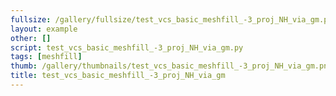 ```yaml
---
fullsize: /gallery/fullsize/test_vcs_basic_meshfill_-3_proj_NH_via_gm.png
layout: example
other: []
script: test_vcs_basic_meshfill_-3_proj_NH_via_gm.py
tags: [meshfill]
thumb: /gallery/thumbnails/test_vcs_basic_meshfill_-3_proj_NH_via_gm.png
title: test_vcs_basic_meshfill_-3_proj_NH_via_gm
---
```

